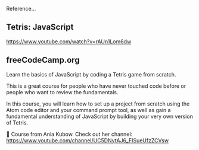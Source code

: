 Reference...

## Tetris: JavaScript

https://www.youtube.com/watch?v=rAUn1Lom6dw

## freeCodeCamp.org
Learn the basics of JavaScript by coding a Tetris game from scratch.

This is a great course for people who have never touched code before or people who want to review the fundamentals.

In this course, you will learn how to set up a project from scratch using the Atom code editor and your command prompt tool, as well as gain a fundamental understanding of JavaScript by building your very own version of Tetris.

🎥 Course from Ania Kubow. Check out her channel: https://www.youtube.com/channel/UC5DNytAJ6_FISueUfzZCVsw
